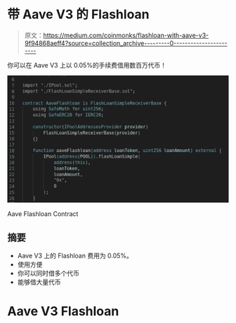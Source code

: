 # 带 Aave V3 的 Flashloan

> 原文：<https://medium.com/coinmonks/flashloan-with-aave-v3-9f94868aeff4?source=collection_archive---------0----------------------->

你可以在 Aave V3 上以 0.05%的手续费借用数百万代币！

![](img/1989dd76fef8bccb4e9bfdfee43aac8e.png)

Aave Flashloan Contract

## 摘要

*   Aave V3 上的 Flashloan 费用为 0.05%。
*   使用方便
*   你可以同时借多个代币
*   能够借大量代币

# Aave V3 Flashloan